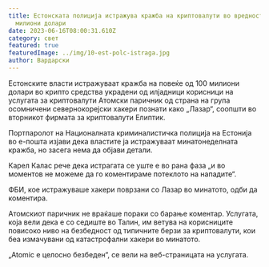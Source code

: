 ```yaml
---
title: Естонската полиција истражува кражба на криптовалути во вредност од 100
  милиони долари
date: 2023-06-16T08:00:31.610Z
category: свет
featured: true
featuredImage: ../img/10-est-polc-istraga.jpg
author: Вардарски
---
```

Естонските власти истражуваат кражба на повеќе од 100 милиони долари во крипто средства украдени од илјадници корисници на услугата за криптовалути Атомски паричник од страна на група осомничени севернокорејски хакери познати како „Лазар“, соопшти во вторникот фирмата за криптовалути Елиптик.

Портпаролот на Националната криминалистичка полиција на Естонија во е-пошта изјави дека властите ја истражуваат минатонеделната кражба, но засега нема да објави детали.

Карел Калас рече дека истрагата се уште е во рана фаза „и во моментов не можеме да го коментираме потеклото на нападите“.

ФБИ, кое истражуваше хакери поврзани со Лазар во минатото, одби да коментира.

Атомскиот паричник не враќаше пораки со барање коментар. Услугата, која вели дека е со седиште во Талин, им ветува на корисниците повисоко ниво на безбедност од типичните берзи за криптовалути, кои беа измачувани од катастрофални хакери во минатото.

„Atomic е целосно безбеден“, се вели на веб-страницата на услугата.